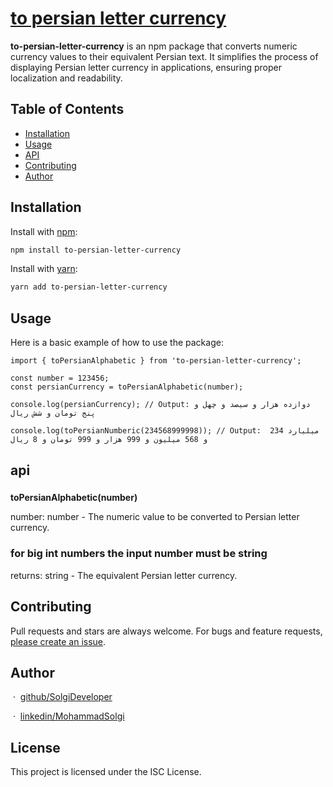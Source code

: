 # [to persian letter currency](https://github.com/SolgiDeveloper/package_base/tree/toPersianLetterCurrency)

**to-persian-letter-currency** is an npm package that converts numeric currency values to their equivalent Persian text. It simplifies the process of displaying Persian letter currency in applications, ensuring proper localization and readability.


## Table of Contents

- [Installation](#installation)
- [Usage](#usage)
- [API](#api)
- [Contributing](#contributing)
- [Author](#author)

## Installation

Install with [npm](https://www.npmjs.com/package/to-persian-letter-currency):

```sh
npm install to-persian-letter-currency
```

Install with [yarn]():

```sh
yarn add to-persian-letter-currency
```

## Usage

Here is a basic example of how to use the package:
```tsx
import { toPersianAlphabetic } from 'to-persian-letter-currency';

const number = 123456;
const persianCurrency = toPersianAlphabetic(number);

console.log(persianCurrency); // Output: دوازده هزار و سیصد و چهل و پنج تومان و شش ریال

console.log(toPersianNumberic(234568999998)); // Output:  234 میلیارد و 568 میلیون و 999 هزار و 999 تومان و 8 ریال

```

## api

###

**toPersianAlphabetic(number)**

number: number - The numeric value to be converted to Persian letter currency.

### for big int numbers the input number must be string

returns: string - The equivalent Persian letter currency.


## Contributing

Pull requests and stars are always welcome. For bugs and feature requests, [please create an issue](https://github.com/SolgiDeveloper/package_base/tree/toPersianLetterCurrency).

## Author

&nbsp;&middot;&nbsp;
[github/SolgiDeveloper](https://github.com/solgiDeveloper)

&nbsp;&middot;&nbsp;
[linkedin/MohammadSolgi](https://www.linkedin.com/in/mohammad-solgi/)


## License
This project is licensed under the ISC License.